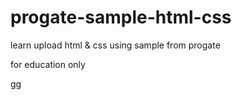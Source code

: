 # progate-sample-html-css

learn upload html & css using sample from progate

for education only

gg
